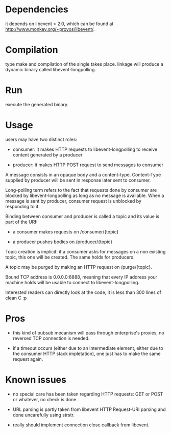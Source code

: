 # Dependencies #

it depends on libevent > 2.0, which can be found at http://www.monkey.org/~provos/libevent/.

# Compilation #

type make and compilation of the single takes place.
linkage will produce a dynamic binary called libevent-longpolling.

# Run #

execute the generated binary.

# Usage #

users may have two distinct roles:

- consumer: it makes HTTP requests to libevent-longpolling to receive content generated by a producer

- producer: it makes HTTP POST request to send messages to consumer

A message consists in an opaque body and a content-type. Content-Type supplied by producer will be sent in response later sent to consumer.

Long-polling term refers to the fact that requests done by consumer are blocked by libevent-longpolling as long as no message is available. When a message is sent by producer, consumer request is unblocked by responding to it.

Binding between consumer and producer is called a topic and its value is part of the URI:

- a consumer makes requests on /consumer/{topic}

- a producer pushes bodies on /producer/{topic}

Topic creation is implicit: if a consumer asks for messages on a non existing topic, this one will be created. The same holds for producers.

A topic may be purged by making an HTTP request on /purge/{topic}.

Bound TCP address is 0.0.0.0:8888, meaning that every IP address your machine holds will be usable to connect to libevent-longpolling.

Interested readers can directly look at the code, it is less than 300 lines of clean C :p

# Pros #

- this kind of pubsub mecanism will pass through enterprise's proxies, no reversed TCP connection is needed.

- if a timeout occurs (either due to an intermediate element, either due to the consumer HTTP stack impletation), one just has to make the same request again.

# Known issues #

- no special care has been taken regarding HTTP requests: GET or POST or whatever, no check is done.

- URL parsing is partly taken from libevent HTTP Request-URI parsing and done uncarefully using strstr.

- really should implement connection close callback from libevent.